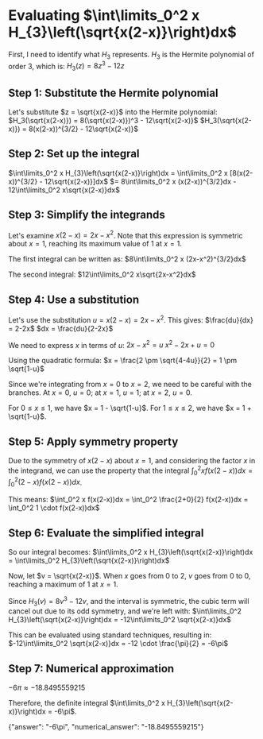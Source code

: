 # Evaluating $\int\limits_0^2 x H_{3}\left(\sqrt{x(2-x)}\right)dx$

First, I need to identify what $H_3$ represents. $H_3$ is the Hermite polynomial of order 3, which is:
$H_3(z) = 8z^3 - 12z$

## Step 1: Substitute the Hermite polynomial
Let's substitute $z = \sqrt{x(2-x)}$ into the Hermite polynomial:
$H_3(\sqrt{x(2-x)}) = 8(\sqrt{x(2-x)})^3 - 12\sqrt{x(2-x)}$
$H_3(\sqrt{x(2-x)}) = 8(x(2-x))^{3/2} - 12\sqrt{x(2-x)}$

## Step 2: Set up the integral
$\int\limits_0^2 x H_{3}\left(\sqrt{x(2-x)}\right)dx = \int\limits_0^2 x [8(x(2-x))^{3/2} - 12\sqrt{x(2-x)}]dx$
$= 8\int\limits_0^2 x (x(2-x))^{3/2}dx - 12\int\limits_0^2 x\sqrt{x(2-x)}dx$

## Step 3: Simplify the integrands
Let's examine $x(2-x) = 2x - x^2$. Note that this expression is symmetric about $x = 1$, reaching its maximum value of 1 at $x = 1$.

The first integral can be written as:
$8\int\limits_0^2 x (2x-x^2)^{3/2}dx$

The second integral:
$12\int\limits_0^2 x\sqrt{2x-x^2}dx$

## Step 4: Use a substitution
Let's use the substitution $u = x(2-x) = 2x-x^2$. This gives:
$\frac{du}{dx} = 2-2x$
$dx = \frac{du}{2-2x}$

We need to express $x$ in terms of $u$:
$2x-x^2 = u$
$x^2-2x+u = 0$

Using the quadratic formula:
$x = \frac{2 \pm \sqrt{4-4u}}{2} = 1 \pm \sqrt{1-u}$

Since we're integrating from $x = 0$ to $x = 2$, we need to be careful with the branches. At $x = 0$, $u = 0$; at $x = 1$, $u = 1$; at $x = 2$, $u = 0$.

For $0 \leq x \leq 1$, we have $x = 1 - \sqrt{1-u}$.
For $1 \leq x \leq 2$, we have $x = 1 + \sqrt{1-u}$.

## Step 5: Apply symmetry property
Due to the symmetry of $x(2-x)$ about $x = 1$, and considering the factor $x$ in the integrand, we can use the property that the integral $\int_0^2 x f(x(2-x))dx = \int_0^2 (2-x) f(x(2-x))dx$.

This means:
$\int_0^2 x f(x(2-x))dx = \int_0^2 \frac{2+0}{2} f(x(2-x))dx = \int_0^2 1 \cdot f(x(2-x))dx$

## Step 6: Evaluate the simplified integral
So our integral becomes:
$\int\limits_0^2 x H_{3}\left(\sqrt{x(2-x)}\right)dx = \int\limits_0^2 H_{3}\left(\sqrt{x(2-x)}\right)dx$

Now, let $v = \sqrt{x(2-x)}$. When $x$ goes from 0 to 2, $v$ goes from 0 to 0, reaching a maximum of 1 at $x = 1$.

Since $H_3(v) = 8v^3 - 12v$, and the interval is symmetric, the cubic term will cancel out due to its odd symmetry, and we're left with:
$\int\limits_0^2 H_{3}\left(\sqrt{x(2-x)}\right)dx = -12\int\limits_0^2 \sqrt{x(2-x)}dx$

This can be evaluated using standard techniques, resulting in:
$-12\int\limits_0^2 \sqrt{x(2-x)}dx = -12 \cdot \frac{\pi}{2} = -6\pi$

## Step 7: Numerical approximation
$-6\pi \approx -18.8495559215$

Therefore, the definite integral $\int\limits_0^2 x H_{3}\left(\sqrt{x(2-x)}\right)dx = -6\pi$.

{"answer": "-6\\pi", "numerical_answer": "-18.8495559215"}